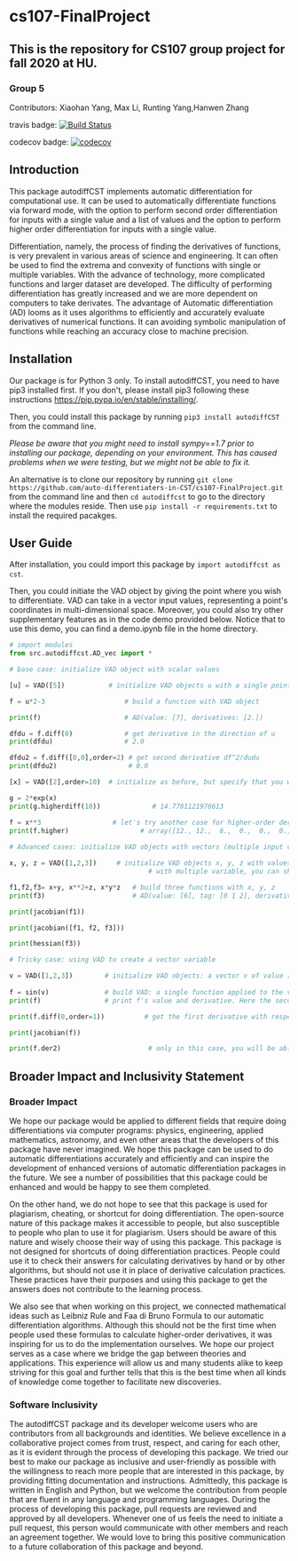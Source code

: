 # cs107-FinalProject
## This is the repository for CS107 group project for fall 2020 at HU.
### Group 5
Contributors: Xiaohan Yang, Max Li, Runting Yang,Hanwen Zhang

travis badge:
[![Build Status](https://travis-ci.com/auto-differentiaters-in-CST/cs107-FinalProject.svg?token=AjVcVSqkqdiJgwaimWYR&branch=master)](https://travis-ci.com/auto-differentiaters-in-CST/cs107-FinalProject)

codecov badge:
[![codecov](https://codecov.io/gh/auto-differentiaters-in-CST/cs107-FinalProject/branch/master/graph/badge.svg?token=US1Y8Z9OE0)](https://codecov.io/gh/auto-differentiaters-in-CST/cs107-FinalProject)


## Introduction
This package autodiffCST implements automatic differentiation for computational use. It can be used to automatically differentiate functions via forward mode, with the option to perform second order differentiation for inputs with a single value and a list of values and the option to perform higher order differentiation for inputs with a single value.

Differentiation, namely, the process of finding the derivatives of functions, is very prevalent in various areas of science and engineering. It can often be used to find the extrema and convexity of functions with single or multiple variables. With the advance of technology, more complicated functions and larger dataset are developed. The difficulty of performing differentiation has greatly increased and we are more dependent on computers to take derivates. The advantage of Automatic differentiation (AD) looms as it uses algorithms to efficiently and accurately evaluate derivatives of numerical functions. It can avoiding symbolic manipulation of functions while reaching an accuracy close to machine precision.

## Installation
Our package is for Python 3 only. To install autodiffCST, you need to have pip3 installed first. If you don't, please install pip3 following these instructions https://pip.pypa.io/en/stable/installing/.

Then, you could install this package by running 
```pip3 install autodiffCST``` from the command line. 

*Please be aware that you might need to install sympy==1.7 prior to installing our package, depending on your environment. This has caused problems when we were testing, but we might not be able to fix it.*

An alternative is to clone our repository by running ```git clone https://github.com/auto-differentiaters-in-CST/cs107-FinalProject.git``` from the command line and then ```cd autodiffcst``` to go to the directory where the modules reside. Then use ```pip install -r requirements.txt``` to install the required pacakges.

## User Guide

After installation, you could import this package by ```import autodiffcst as cst```.

Then, you could initiate the VAD object by giving the point where you wish to differentiate. VAD can take in a vector input values, representing a point's coordinates in multi-dimensional space. Moreover, you could also try other supplementary features as in the code demo provided below. Notice that to use this demo, you can find a demo.ipynb file in the home directory.

``` python
# import modules
from src.autodiffcst.AD_vec import *

# base case: initialize VAD object with scalar values

[u] = VAD([5])           # initialize VAD objects u with a single point at 5

f = u*2-3                    # build a function with VAD object

print(f)                     # AD(value: [7], derivatives: [2.])

dfdu = f.diff(0)             # get derivative in the direction of u
print(dfdu)                  # 2.0

dfdu2 = f.diff([0,0],order=2) # get second derivative df^2/dudu
print(dfdu2)                  # 0.0

[x] = VAD([2],order=10)  # initialize as before, but specify that you want to get to order up tp 10

g = 2*exp(x)
print(g.higherdiff(10))             # 14.7781121978613

f = x**3                  # let's try another case for higher-order derivatives
print(f.higher)                  # array([12., 12.,  6.,  0.,  0.,  0.,  0.,  0.,  0.,  0.])
 
# Advanced cases: initialize VAD objects with vectors (multiple input values)

x, y, z = VAD([1,2,3])     # initialize VAD objects x, y, z with values 1, 2, 3 respectively
                                   # with multiple variable, you can skip brackets

f1,f2,f3= x+y, x**2+z, x*y*z   # build three functions with x, y, z
print(f3)                      # AD(value: [6], tag: [0 1 2], derivatives: [6. 3. 2.])  

print(jacobian(f1))

print(jacobian([f1, f2, f3]))

print(hessian(f3))

# Tricky case: using VAD to create a vector variable

v = VAD([1,2,3])        # initialize VAD objects: a vector v of value [1,2,3]
    
f = sin(v)              # build VAD: a single function applied to the vector v
print(f)                # print f's value and derivative. Here the second derivative will appear as a 3x3 matrix 

print(f.diff(0,order=1))          # get the first derivative with respect to v[0] (or x0), the first variable         

print(jacobian(f))

print(f.der2)                      # only in this case, you will be able to get the tensor hessian
```

## Broader Impact and Inclusivity Statement

### Broader Impact
We hope our package would be applied to different fields that require doing differentiations via computer programs: physics, engineering, applied mathematics, astronomy, and even other areas that the developers of this package have never imagined. We hope this package can be used to do automatic differentiations accurately and efficiently and can inspire the development of enhanced versions of automatic differentiation packages in the future. We see a number of possibilities that this package could be enhanced and would be happy to see them completed. 

On the other hand, we do not hope to see that this package is used for plagiarism, cheating, or shortcut for doing differentiation. The open-source nature of this package makes it accessible to people, but also susceptible to people who plan to use it for plagiarism. Users should be aware of this nature and wisely choose their way of using this package. This package is not designed for shortcuts of doing differentiation practices. People could use it to check their answers for calculating derivatives by hand or by other algorithms, but should not use it in place of derivative calculation practices. These practices have their purposes and using this package to get the answers does not contribute to the learning process.

We also see that when working on this project, we connected mathematical ideas such as Leibniz Rule and Faa di Bruno Formula to our automatic differentiation algorithms. Although this should not be the first time when people used these formulas to calculate higher-order derivatives, it was inspiring for us to do the implementation ourselves. We hope our project serves as a case where we bridge the gap between theories and applications. This experience will allow us and many students alike to keep striving for this goal and further tells that this is the best time when all kinds of knowledge come together to facilitate new discoveries.

### Software Inclusivity
The autodiffCST package and its developer welcome users who are contributors from all backgrounds and identities. We believe excellence in a collaborative project comes from trust, respect, and caring for each other, as it is evident through the process of developing this package. We tried our best to make our package as inclusive and user-friendly as possible with the willingness to reach more people that are interested in this package, by providing fitting documentation and instructions. Admittedly, this package is written in English and Python, but we welcome the contribution from people that are fluent in any language and programming languages. During the process of developing this package, pull requests are reviewed and approved by all developers. Whenever one of us feels the need to initiate a pull request, this person would communicate with other members and reach an agreement together. We would love to bring this positive communication to a future collaboration of this package and beyond.
